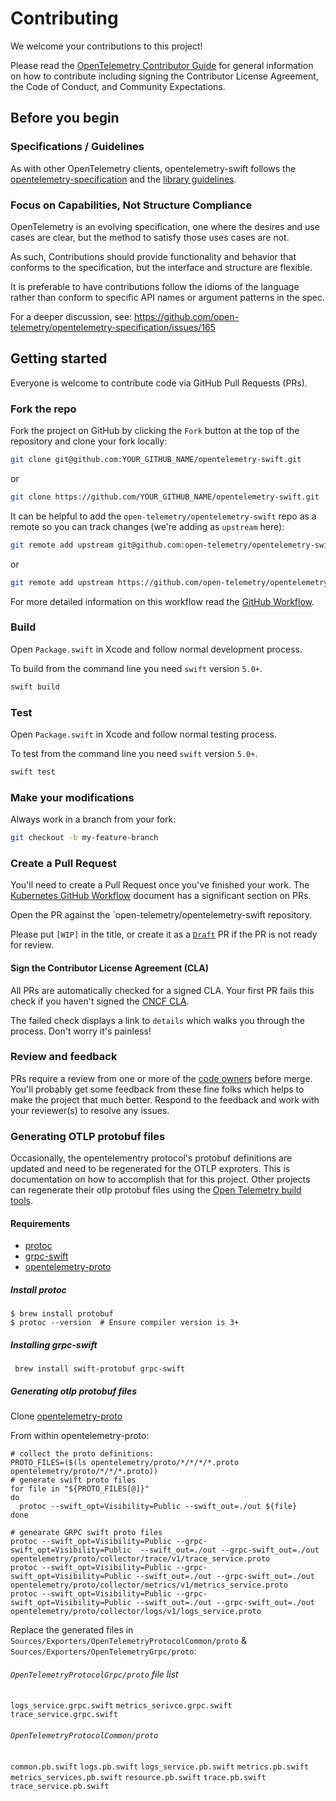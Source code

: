 # Contributing

We welcome your contributions to this project!

Please read the [OpenTelemetry Contributor Guide][otel-contributor-guide]
for general information on how to contribute including signing the Contributor License Agreement, the Code of Conduct, and Community Expectations.

## Before you begin

### Specifications / Guidelines

As with other OpenTelemetry clients, opentelemetry-swift follows the
[opentelemetry-specification][otel-specification] and the
[library guidelines][otel-lib-guidelines].

### Focus on Capabilities, Not Structure Compliance

OpenTelemetry is an evolving specification, one where the desires and
use cases are clear, but the method to satisfy those uses cases are not.

As such, Contributions should provide functionality and behavior that
conforms to the specification, but the interface and structure are flexible.

It is preferable to have contributions follow the idioms of the language
rather than conform to specific API names or argument patterns in the spec.

For a deeper discussion, see: https://github.com/open-telemetry/opentelemetry-specification/issues/165

## Getting started

Everyone is welcome to contribute code via GitHub Pull Requests (PRs).

### Fork the repo

Fork the project on GitHub by clicking the `Fork` button at the top of the
repository and clone your fork locally:

```sh
git clone git@github.com:YOUR_GITHUB_NAME/opentelemetry-swift.git
```

or
```sh
git clone https://github.com/YOUR_GITHUB_NAME/opentelemetry-swift.git
```

It can be helpful to add the `open-telemetry/opentelemetry-swift` repo as a
remote so you can track changes (we're adding as `upstream` here):

```sh
git remote add upstream git@github.com:open-telemetry/opentelemetry-swift.git
```

or

```sh
git remote add upstream https://github.com/open-telemetry/opentelemetry-swift.git
```

For more detailed information on this workflow read the
[GitHub Workflow][otel-github-workflow].

### Build

Open `Package.swift` in Xcode and follow normal development process.

To build from the command line you need `swift` version `5.0+`.

```sh
swift build
```

### Test

Open `Package.swift` in Xcode and follow normal testing process.

To test from the command line you need `swift` version `5.0+`.

```sh
swift test
```

### Make your modifications

Always work in a branch from your fork:

```sh
git checkout -b my-feature-branch
```

### Create a Pull Request

You'll need to create a Pull Request once you've finished your work.
The [Kubernetes GitHub Workflow][kube-github-workflow-pr] document has
a significant section on PRs.

Open the PR against the `open-telemetry/opentelemetry-swift repository.

Please put `[WIP]` in the title, or create it as a [`Draft`][github-draft] PR
if the PR is not ready for review.

#### Sign the Contributor License Agreement (CLA)

All PRs are automatically checked for a signed CLA. Your first PR fails this
check if you haven't signed the [CNCF CLA][cncf-cla].

The failed check displays a link to `details` which walks you through the
process. Don't worry it's painless!

### Review and feedback

PRs require a review from one or more of the [code owners](CODEOWNERS) before
merge. You'll probably get some feedback from these fine folks which helps to
make the project that much better. Respond to the feedback and work with your
reviewer(s) to resolve any issues.

### Generating OTLP protobuf files
Occasionally, the opentelementry protocol's protobuf definitions are updated and need to be regenerated for the OTLP exproters. This is documentation on how to accomplish that for this project. Other projects can regenerate their otlp protobuf files using the [Open Telemetry build tools][build-tools].

#### Requirements
- [protoc]
- [grpc-swift]
- [opentelemetry-proto]

##### Install protoc
```asciidoc
$ brew install protobuf
$ protoc --version  # Ensure compiler version is 3+
```
##### Installing grpc-swift
```
 brew install swift-protobuf grpc-swift
 ```

##### Generating otlp protobuf files

Clone [opentelemetry-proto]

From within opentelemetry-proto:

```shell
# collect the proto definitions:
PROTO_FILES=($(ls opentelemetry/proto/*/*/*/*.proto opentelemetry/proto/*/*/*.proto))
# generate swift proto files
for file in "${PROTO_FILES[@]}"
do
  protoc --swift_opt=Visibility=Public --swift_out=./out ${file}
done

# genearate GRPC swift proto files
protoc --swift_opt=Visibility=Public --grpc-swift_opt=Visibility=Public  --swift_out=./out --grpc-swift_out=./out opentelemetry/proto/collector/trace/v1/trace_service.proto
protoc --swift_opt=Visibility=Public --grpc-swift_opt=Visibility=Public --swift_out=./out --grpc-swift_out=./out opentelemetry/proto/collector/metrics/v1/metrics_service.proto
protoc --swift_opt=Visibility=Public --grpc-swift_opt=Visibility=Public --swift_out=./out --grpc-swift_out=./out opentelemetry/proto/collector/logs/v1/logs_service.proto
```

Replace the generated files in `Sources/Exporters/OpenTelemetryProtocolCommon/proto` & `Sources/Exporters/OpenTelemetryGrpc/proto`:
###### `OpenTelemetryProtocolGrpc/proto` file list
`logs_service.grpc.swift`
`metrics_serivce.grpc.swift`
`trace_service.grpc.swift`

###### `OpenTelemetryProtocolCommon/proto`
`common.pb.swift`
`logs.pb.swift`
`logs_service.pb.swift`
`metrics.pb.swift`
`metrics_services.pb.swift`
`resource.pb.swift`
`trace.pb.swift`
`trace_service.pb.swift`

[cncf-cla]: https://identity.linuxfoundation.org/projects/cncf
[github-draft]: https://github.blog/2019-02-14-introducing-draft-pull-requests/
[kube-github-workflow-pr]: https://github.com/kubernetes/community/blob/master/contributors/guide/github-workflow.md#7-create-a-pull-request
[otel-contributor-guide]: https://github.com/open-telemetry/community/blob/master/CONTRIBUTING.md
[otel-github-workflow]: https://github.com/open-telemetry/community/blob/master/CONTRIBUTING.md#github-workflow
[otel-lib-guidelines]: https://github.com/open-telemetry/opentelemetry-specification/blob/master/specification/library-guidelines.md
[otel-specification]: https://github.com/open-telemetry/opentelemetry-specification
[grpc-swift]: https://github.com/grpc/grpc-swift
[opentelemetry-proto]: https://github.com/open-telemetry/opentelemetry-proto
[protoc]: https://grpc.io/docs/protoc-installation/
[build-tools]: https://github.com/open-telemetry/build-tools
